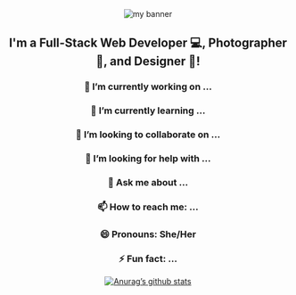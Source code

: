 <div align="center">
<img src="https://www.canva.com/design/DAFPg3hLDOQ/Kxm0hmZkKXUCGFwdRZ65ZQ/view?utm_content=DAFPg3hLDOQ&utm_campaign=designshare&utm_medium=link&utm_source=publishsharelink" alt="my banner">

</p>
<h2 align="center">
I'm a Full-Stack Web Developer 💻, Photographer 📸, and Designer 🎨!
</h2> 



### 🔭 I’m currently working on ...
### 🌱 I’m currently learning ...
### 👯 I’m looking to collaborate on ...
### 🤔 I’m looking for help with ...
### 💬 Ask me about ...
### 📫 How to reach me: ...
### 😄 Pronouns: She/Her
### ⚡ Fun fact: ...

[![Anurag’s github stats](https://github-readme-stats.vercel.app/api?username=thecoachanna)](https://github.com/thecoachanna)


